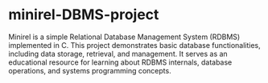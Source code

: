 # minirel-DBMS-project
Minirel is a simple Relational Database Management System (RDBMS) implemented in C. This project demonstrates basic database functionalities, including data storage, retrieval, and management. It serves as an educational resource for learning about RDBMS internals, database operations, and systems programming concepts.
